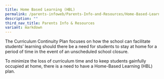 ```yaml
---
title: Home Based Learning (HBL)
permalink: /parents-infoweb/Parents-Info-and-Resources/Home-Based-Learning-HBL/
description: ""
third_nav_title: Parents Info & Resources
variant: markdown
---
```

The Curriculum Continuity Plan focuses on how the school can facilitate students’ learning should there be a need for students to stay at home for a period of time in the event of an unscheduled school closure. 

To minimize the loss of curriculum time and to keep students gainfully occupied at home, there is a need to have a Home-Based Learning (HBL) plan.

